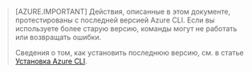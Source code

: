 > [AZURE.IMPORTANT] Действия, описанные в этом документе, протестированы с последней версией Azure CLI. Если вы используете более старую версию, команды могут не работать или возвращать ошибки.
>
> Сведения о том, как установить последнюю версию, см. в статье [Установка Azure CLI](../articles/xplat-cli-install.md).

<!---HONumber=AcomDC_0427_2016-->
